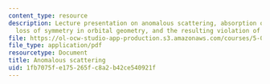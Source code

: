 ```yaml
---
content_type: resource
description: Lecture presentation on anomalous scattering, absorption of X-ray photons,
  loss of symmetry in orbital geometry, and the resulting violation of Fridel's law.
file: https://ol-ocw-studio-app-production.s3.amazonaws.com/courses/5-069-crystal-structure-analysis-spring-2010/1fb7075fe175265fc8a2b42ce540921f_anomal_hand1_rev.pdf
file_type: application/pdf
resourcetype: Document
title: Anomalous scattering
uid: 1fb7075f-e175-265f-c8a2-b42ce540921f
---
```

